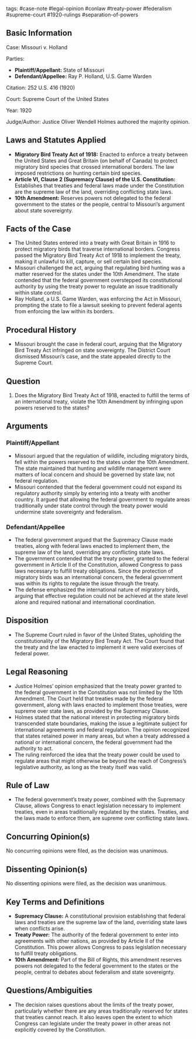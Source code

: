 tags: #case-note #legal-opinion #conlaw #treaty-power #federalism #supreme-court #1920-rulings #separation-of-powers

## Basic Information

Case: Missouri v. Holland

Parties:  
- **Plaintiff/Appellant:** State of Missouri  
- **Defendant/Appellee:** Ray P. Holland, U.S. Game Warden

Citation: 252 U.S. 416 (1920)

Court: Supreme Court of the United States

Year: 1920

Judge/Author: Justice Oliver Wendell Holmes authored the majority opinion.

## Laws and Statutes Applied

- **Migratory Bird Treaty Act of 1918:** Enacted to enforce a treaty between the United States and Great Britain (on behalf of Canada) to protect migratory bird species that crossed international borders. The law imposed restrictions on hunting certain bird species.
- **Article VI, Clause 2 (Supremacy Clause) of the U.S. Constitution:** Establishes that treaties and federal laws made under the Constitution are the supreme law of the land, overriding conflicting state laws.
- **10th Amendment:** Reserves powers not delegated to the federal government to the states or the people, central to Missouri’s argument about state sovereignty.

## Facts of the Case

- The United States entered into a treaty with Great Britain in 1916 to protect migratory birds that traverse international borders. Congress passed the Migratory Bird Treaty Act of 1918 to implement the treaty, making it unlawful to kill, capture, or sell certain bird species.
- Missouri challenged the act, arguing that regulating bird hunting was a matter reserved for the states under the 10th Amendment. The state contended that the federal government overstepped its constitutional authority by using the treaty power to regulate an issue traditionally within state control.
- Ray Holland, a U.S. Game Warden, was enforcing the Act in Missouri, prompting the state to file a lawsuit seeking to prevent federal agents from enforcing the law within its borders.

## Procedural History

- Missouri brought the case in federal court, arguing that the Migratory Bird Treaty Act infringed on state sovereignty. The District Court dismissed Missouri’s case, and the state appealed directly to the Supreme Court.

## Question

1. Does the Migratory Bird Treaty Act of 1918, enacted to fulfill the terms of an international treaty, violate the 10th Amendment by infringing upon powers reserved to the states?

## Arguments

### Plaintiff/Appellant

- Missouri argued that the regulation of wildlife, including migratory birds, fell within the powers reserved to the states under the 10th Amendment. The state maintained that hunting and wildlife management were matters of local concern and should be governed by state law, not federal regulation.
- Missouri contended that the federal government could not expand its regulatory authority simply by entering into a treaty with another country. It argued that allowing the federal government to regulate areas traditionally under state control through the treaty power would undermine state sovereignty and federalism.

### Defendant/Appellee

- The federal government argued that the Supremacy Clause made treaties, along with federal laws enacted to implement them, the supreme law of the land, overriding any conflicting state laws.
- The government contended that the treaty power, granted to the federal government in Article II of the Constitution, allowed Congress to pass laws necessary to fulfill treaty obligations. Since the protection of migratory birds was an international concern, the federal government was within its rights to regulate the issue through the treaty.
- The defense emphasized the international nature of migratory birds, arguing that effective regulation could not be achieved at the state level alone and required national and international coordination.

## Disposition

- The Supreme Court ruled in favor of the United States, upholding the constitutionality of the Migratory Bird Treaty Act. The Court found that the treaty and the law enacted to implement it were valid exercises of federal power.

## Legal Reasoning

- Justice Holmes’ opinion emphasized that the treaty power granted to the federal government in the Constitution was not limited by the 10th Amendment. The Court held that treaties made by the federal government, along with laws enacted to implement those treaties, were supreme over state laws, as provided by the Supremacy Clause.
- Holmes stated that the national interest in protecting migratory birds transcended state boundaries, making the issue a legitimate subject for international agreements and federal regulation. The opinion recognized that states retained power in many areas, but when a treaty addressed a national or international concern, the federal government had the authority to act.
- The ruling reinforced the idea that the treaty power could be used to regulate areas that might otherwise be beyond the reach of Congress’s legislative authority, as long as the treaty itself was valid.

## Rule of Law

- The federal government’s treaty power, combined with the Supremacy Clause, allows Congress to enact legislation necessary to implement treaties, even in areas traditionally regulated by the states. Treaties, and the laws made to enforce them, are supreme over conflicting state laws.

## Concurring Opinion(s)

No concurring opinions were filed, as the decision was unanimous.

## Dissenting Opinion(s)

No dissenting opinions were filed, as the decision was unanimous.

## Key Terms and Definitions

- **Supremacy Clause:** A constitutional provision establishing that federal laws and treaties are the supreme law of the land, overriding state laws when conflicts arise.
- **Treaty Power:** The authority of the federal government to enter into agreements with other nations, as provided by Article II of the Constitution. This power allows Congress to pass legislation necessary to fulfill treaty obligations.
- **10th Amendment:** Part of the Bill of Rights, this amendment reserves powers not delegated to the federal government to the states or the people, central to debates about federalism and state sovereignty.

## Questions/Ambiguities

- The decision raises questions about the limits of the treaty power, particularly whether there are any areas traditionally reserved for states that treaties cannot reach. It also leaves open the extent to which Congress can legislate under the treaty power in other areas not explicitly covered by the Constitution.
